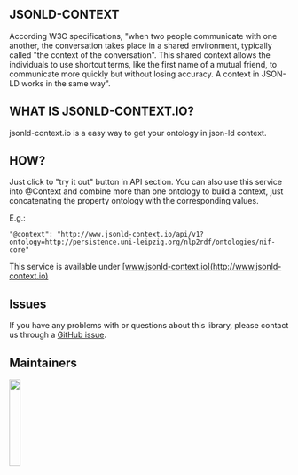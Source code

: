 ##  JSONLD-CONTEXT

According W3C specifications, "when two people communicate with one another, the conversation takes place in a shared environment, typically called "the context of the conversation". This shared context allows the individuals to use shortcut terms, like the first name of a mutual friend, to communicate more quickly but without losing accuracy. A context in JSON-LD works in the same way".


## WHAT IS JSONLD-CONTEXT.IO?

jsonld-context.io is a easy way to get your ontology in json-ld context.


## HOW?

Just click to "try it out" button in API section. You can also use this service into @Context and combine more than one ontology to build a context, just concatenating the property ontology with the corresponding values.

E.g.:

```
"@context": "http://www.jsonld-context.io/api/v1?ontology=http://persistence.uni-leipzig.org/nlp2rdf/ontologies/nif-core"
```

This service is available under [www.jsonld-context.io](http://www.jsonld-context.io)



## Issues

If you have any problems with or questions about this library, please contact us through a [GitHub issue](https://github.com/NLP2RDF/jsonld-context/issues).

## Maintainers

<a href="http://infai.org"><img src="https://infai.org/wp-content/uploads/2017/08/InfAI-Logo.png" align="left" height="20%" width="20%" ></a>

